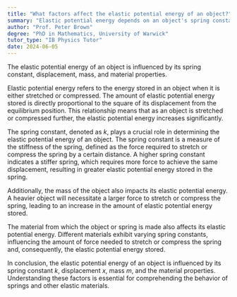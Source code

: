 ```yaml
---
title: "What factors affect the elastic potential energy of an object?"
summary: "Elastic potential energy depends on an object's spring constant and its displacement from the equilibrium position, determining how much energy is stored in a compressed or stretched spring."
author: "Prof. Peter Brown"
degree: "PhD in Mathematics, University of Warwick"
tutor_type: "IB Physics Tutor"
date: 2024-06-05
---
```


The elastic potential energy of an object is influenced by its spring constant, displacement, mass, and material properties.

Elastic potential energy refers to the energy stored in an object when it is either stretched or compressed. The amount of elastic potential energy stored is directly proportional to the square of its displacement from the equilibrium position. This relationship means that as an object is stretched or compressed further, the elastic potential energy increases significantly.

The spring constant, denoted as $k$, plays a crucial role in determining the elastic potential energy of an object. The spring constant is a measure of the stiffness of the spring, defined as the force required to stretch or compress the spring by a certain distance. A higher spring constant indicates a stiffer spring, which requires more force to achieve the same displacement, resulting in greater elastic potential energy stored in the spring.

Additionally, the mass of the object also impacts its elastic potential energy. A heavier object will necessitate a larger force to stretch or compress the spring, leading to an increase in the amount of elastic potential energy stored.

The material from which the object or spring is made also affects its elastic potential energy. Different materials exhibit varying spring constants, influencing the amount of force needed to stretch or compress the spring and, consequently, the elastic potential energy stored.

In conclusion, the elastic potential energy of an object is influenced by its spring constant $k$, displacement $x$, mass $m$, and the material properties. Understanding these factors is essential for comprehending the behavior of springs and other elastic materials.
    